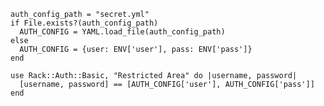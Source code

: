     auth_config_path = "secret.yml"
    if File.exists?(auth_config_path)
      AUTH_CONFIG = YAML.load_file(auth_config_path)
    else
      AUTH_CONFIG = {user: ENV['user'], pass: ENV['pass']}
    end

    use Rack::Auth::Basic, "Restricted Area" do |username, password|
      [username, password] == [AUTH_CONFIG['user'], AUTH_CONFIG['pass']]
    end
